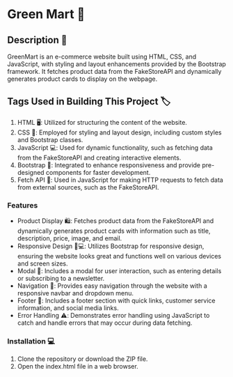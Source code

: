 # Green Mart 🛒
## Description 🥸
GreenMart is an e-commerce website built using HTML, CSS, and JavaScript, with styling and layout enhancements provided by the Bootstrap framework. It fetches product data from the FakeStoreAPI and dynamically generates product cards to display on the webpage.

## Tags Used in Building This Project 🏷️ 
1. HTML 🖥️: Utilized for structuring the content of the website.
2. CSS 🎨: Employed for styling and layout design, including custom styles and Bootstrap classes.
3. JavaScript 💻: Used for dynamic functionality, such as fetching data from the FakeStoreAPI and creating interactive elements.
4. Bootstrap 🚀: Integrated to enhance responsiveness and provide pre-designed components for faster development.
5. Fetch API 🔄: Used in JavaScript for making HTTP requests to fetch data from external sources, such as the FakeStoreAPI.

### Features
- Product Display 🛍️: Fetches product data from the FakeStoreAPI and dynamically generates product cards with information such as title, description, price, image, and email.
- Responsive Design 📱💻: Utilizes Bootstrap for responsive design, ensuring the website looks great and functions well on various devices and screen sizes.
- Modal 🔔: Includes a modal for user interaction, such as entering details or subscribing to a newsletter.
- Navigation 🧭: Provides easy navigation through the website with a responsive navbar and dropdown menu.
- Footer 👣: Includes a footer section with quick links, customer service information, and social media links.
- Error Handling ⚠️: Demonstrates error handling using JavaScript to catch and handle errors that may occur during data fetching.

### Installation 💻
1. Clone the repository or download the ZIP file.
2. Open the index.html file in a web browser.